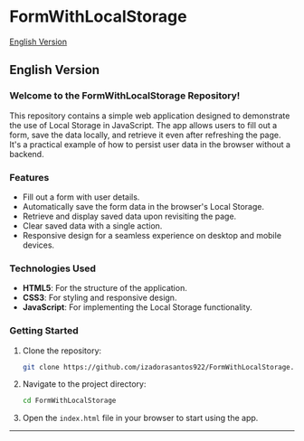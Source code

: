 # FormWithLocalStorage

[English Version](#english-version)  

## English Version

### Welcome to the FormWithLocalStorage Repository!

This repository contains a simple web application designed to demonstrate the use of Local Storage in JavaScript. The app allows users to fill out a form, save the data locally, and retrieve it even after refreshing the page. It's a practical example of how to persist user data in the browser without a backend.

### Features
- Fill out a form with user details.
- Automatically save the form data in the browser's Local Storage.
- Retrieve and display saved data upon revisiting the page.
- Clear saved data with a single action.
- Responsive design for a seamless experience on desktop and mobile devices.

### Technologies Used
- **HTML5**: For the structure of the application.
- **CSS3**: For styling and responsive design.
- **JavaScript**: For implementing the Local Storage functionality.

### Getting Started

1. Clone the repository:
   ```bash
   git clone https://github.com/izadorasantos922/FormWithLocalStorage.git
   ```
2. Navigate to the project directory:
   ```bash
   cd FormWithLocalStorage
   ```
3. Open the `index.html` file in your browser to start using the app.



---

